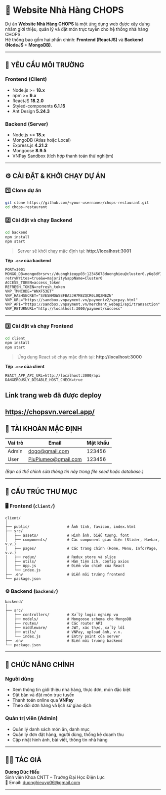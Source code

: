 # 🍔 Website Nhà Hàng CHOPS

Dự án **Website Nhà Hàng CHOPS** là một ứng dụng web được xây dựng nhằm giới thiệu, quản lý và đặt món trực tuyến cho hệ thống nhà hàng CHOPS.  
Hệ thống bao gồm hai phần chính: **Frontend (ReactJS)** và **Backend (NodeJS + MongoDB)**.

---

## 🧩 YÊU CẦU MÔI TRƯỜNG

### Frontend (Client)
- Node.js >= **18.x**
- npm >= **9.x**
- ReactJS **18.2.0**
- Styled-components **6.1.15**
- Ant Design **5.24.3**

### Backend (Server)
- Node.js >= **18.x**
- MongoDB (Atlas hoặc Local)
- Express.js **4.21.2**
- Mongoose **8.9.5**
- VNPay Sandbox (tích hợp thanh toán thử nghiệm)

---

## ⚙️ CÀI ĐẶT & KHỞI CHẠY DỰ ÁN

### 1️⃣ Clone dự án
```bash
git clone https://github.com/<your-username>/chops-restaurant.git
cd chops-restaurant
```

### 2️⃣ Cài đặt và chạy **Backend**
```bash
cd backend
npm install
npm start
```
> Server sẽ khởi chạy mặc định tại: **http://localhost:3001**

**Tệp `.env` của backend**
```env
PORT=3001
MONGO_DB=mongodb+srv://duonghieuyp03:12345678duonghieu@cluster0.y6q8df1.mongodb.net/restaurant?retryWrites=true&w=majority&appName=Cluster0
ACCESS_TOKEN=access_token
REFRESH_TOKEN=refresh_token
VNP_TMNCODE="WNXF53ET"
VNP_HASHSECRET="SVE5NMOWSBFBA3JH7M8ZQCR0L0QZMEZN"
VNP_URL="https://sandbox.vnpayment.vn/paymentv2/vpcpay.html"
VNP_API="https://sandbox.vnpayment.vn/merchant_webapi/api/transaction"
VNP_RETURNURL="http://localhost:3000/payment/success"
```

---

### 3️⃣ Cài đặt và chạy **Frontend**
```bash
cd client
npm install
npm start
```
> Ứng dụng React sẽ chạy mặc định tại: **http://localhost:3000**

**Tệp `.env` của client**
```env
REACT_APP_API_URL=http://localhost:3000/api
DANGEROUSLY_DISABLE_HOST_CHECK=true
```
## Link trang web đã được deploy
https://chopsvn.vercel.app/
---

## 🔐 TÀI KHOẢN MẶC ĐỊNH

| Vai trò | Email | Mật khẩu |
|----------|--------|-----------|
| Admin | dogo@gmail.com | 123456 |
| User  | PiuPiumeo@gmail.com | 123456 |

*(Bạn có thể chỉnh sửa thông tin này trong file seed hoặc database.)*

---

## 📁 CẤU TRÚC THƯ MỤC

### 🖥️ Frontend (`client/`)
```
client/
│
├── public/                 # Ảnh tĩnh, favicon, index.html
├── src/
│   ├── assets/             # Hình ảnh, biểu tượng, font
│   ├── components/         # Các component giao diện (Slider, Navbar, v.v.)
│   ├── pages/              # Các trang chính (Home, Menu, InforPage, v.v.)
│   ├── redux/              # Redux store và slice
│   ├── utils/              # Hàm tiện ích, config axios
│   ├── App.js              # Điểm vào chính của React
│   └── index.js
├── .env                    # Biến môi trường frontend
└── package.json
```

### ⚙️ Backend (`backend/`)
```
backend/
│
├── src/
│   ├── controllers/        # Xử lý logic nghiệp vụ
│   ├── models/             # Mongoose schema cho MongoDB
│   ├── routes/             # Các router API
│   ├── middleware/         # JWT, xác thực, xử lý lỗi
│   ├── utils/              # VNPay, upload ảnh, v.v.
│   └── index.js            # Entry point của server
├── .env                    # Biến môi trường backend
└── package.json
```

---

## 🚀 CHỨC NĂNG CHÍNH

### Người dùng
- Xem thông tin giới thiệu nhà hàng, thực đơn, món đặc biệt  
- Đặt bàn và đặt món trực tuyến  
- Thanh toán online qua **VNPay**  
- Theo dõi đơn hàng và lịch sử giao dịch  

### Quản trị viên (Admin)
- Quản lý danh sách món ăn, danh mục  
- Quản lý đơn đặt hàng, người dùng, thống kê doanh thu  
- Cập nhật hình ảnh, bài viết, thông tin nhà hàng  

---

## 👨‍💻 TÁC GIẢ
**Dương Đức Hiếu**  
Sinh viên Khoa CNTT – Trường Đại Học Điện Lực  
📧 Email: duonghieuyp06@gmail.com

---

